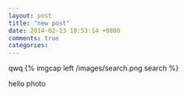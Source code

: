 ```yaml
---
layout: post
title: "new post"
date: 2014-02-13 18:53:14 +0800
comments: true
categories: 
---
```


qwq
{% imgcap left /images/search.png search %}

hello photo
